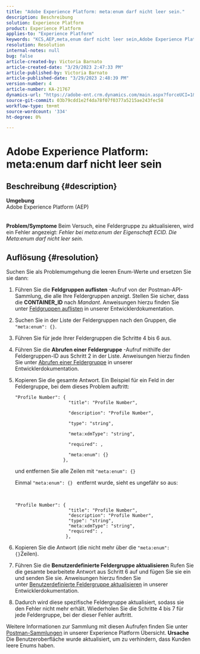 ```yaml
---
title: "Adobe Experience Platform: meta:enum darf nicht leer sein."
description: Beschreibung
solution: Experience Platform
product: Experience Platform
applies-to: "Experience Platform"
keywords: "KCS,AEP,meta,enum darf nicht leer sein,Adobe Experience Platform,Feldgruppen aktualisieren,Problemumgehung,Fehlerbehebung"
resolution: Resolution
internal-notes: null
bug: false
article-created-by: Victoria Barnato
article-created-date: "3/29/2023 2:47:33 PM"
article-published-by: Victoria Barnato
article-published-date: "3/29/2023 2:48:39 PM"
version-number: 4
article-number: KA-21767
dynamics-url: "https://adobe-ent.crm.dynamics.com/main.aspx?forceUCI=1&pagetype=entityrecord&etn=knowledgearticle&id=474378a0-40ce-ed11-b597-6045bd006268"
source-git-commit: 03b79cdd1e2f4da78f07f0377a5215ae243fec58
workflow-type: tm+mt
source-wordcount: '334'
ht-degree: 0%

---
```


# Adobe Experience Platform: meta:enum darf nicht leer sein

## Beschreibung {#description}

<b>Umgebung</b><br>Adobe Experience Platform (AEP)<br><br><br><b>Problem/Symptome</b>
Beim Versuch, eine Feldergruppe zu aktualisieren, wird ein Fehler angezeigt: *Fehler bei meta:enum der Eigenschaft ECID. Die Meta:enum darf nicht leer sein.*


## Auflösung {#resolution}


Suchen Sie als Problemumgehung die leeren Enum-Werte und ersetzen Sie sie dann:

1. Führen Sie die <b>Feldgruppen auflisten</b> -Aufruf von der Postman-API-Sammlung, die alle Ihre Feldergruppen anzeigt. Stellen Sie sicher, dass die <b>CONTAINER_ID</b> nach *Mandant*. Anweisungen hierzu finden Sie unter [Feldgruppen auflisten](https://developer.adobe.com/experience-platform-apis/references/schema-registry/#tag/Field-groups/operation/listFieldGroups) in unserer Entwicklerdokumentation.
2. Suchen Sie in der Liste der Feldergruppen nach den Gruppen, die `"meta:enum": {}`.
3. Führen Sie für jede Ihrer Feldergruppen die Schritte 4 bis 6 aus.
4. Führen Sie die <b>Abrufen einer Feldergruppe</b> -Aufruf mithilfe der Feldergruppen-ID aus Schritt 2 in der Liste. Anweisungen hierzu finden Sie unter [Abrufen einer Feldergruppe](https://developer.adobe.com/experience-platform-apis/references/schema-registry/#tag/Field-groups/operation/retrieveFieldGroup) in unserer Entwicklerdokumentation.
5. Kopieren Sie die gesamte Antwort. Ein Beispiel für ein Feld in der Feldergruppe, bei dem dieses Problem auftritt:




   ```clike
   "Profile Number": { 
                       "title": "Profile Number",                                     
                       "description": "Profile Number",                                    
                       "type": "string",                                     
                       "meta:xdmType": "string",                                    
                       "required": ,                                    
                       "meta:enum": {}                               
                     },
   ```



   und entfernen Sie alle Zeilen mit `"meta:enum": {}`



   Einmal `"meta:enum": {} ` entfernt wurde, sieht es ungefähr so aus:

    

   ```clike
   "Profile Number": {
                       "title": "Profile Number",
                       "description": "Profile Number",
                       "type": "string",
                       "meta:xdmType": "string",
                       "required": ,
                      },
   ```
6. Kopieren Sie die Antwort (die nicht mehr über die `"meta:enum": {}`Zeilen).
7. Führen Sie die <b>Benutzerdefinierte Feldergruppe aktualisieren</b> Rufen Sie die gesamte bearbeitete Antwort aus Schritt 6 auf und fügen Sie sie ein und senden Sie sie. Anweisungen hierzu finden Sie unter [Benutzerdefinierte Feldergruppe aktualisieren](https://developer.adobe.com/experience-platform-apis/references/schema-registry/#tag/Field-groups/operation/patchFieldGroup) in unserer Entwicklerdokumentation.
8. Dadurch wird diese spezifische Feldergruppe aktualisiert, sodass sie den Fehler nicht mehr erhält. Wiederholen Sie die Schritte 4 bis 7 für jede Feldergruppe, bei der dieser Fehler auftritt.


Weitere Informationen zur Sammlung mit diesen Aufrufen finden Sie unter [Postman-Sammlungen](https://experienceleague.adobe.com/docs/experience-platform/landing/platform-apis/postman.html?lang=en#collections) in unserer Experience Platform Übersicht.
<b>Ursache</b>
Die Benutzeroberfläche wurde aktualisiert, um zu verhindern, dass Kunden leere Enums haben.
